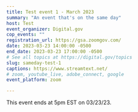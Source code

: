 ```yaml
---
title: Test event 1 - March 2023
summary: "An event that's on the same day"
host: Test
event_organizer: Digital.gov
cop_events: ""
registration_url: https://gsa.zoomgov.com/
date: 2023-03-23 14:00:00 -0500
end_date: 2023-03-23 17:00:00 -0500
# See all topics at https://digital.gov/topics
slug: sameday-test-1
captions: https://www.streamtext.net/
# zoom, youtube_live, adobe_connect, google
event_platform: zoom

---
```


This event ends at 5pm EST on 03/23/23.
